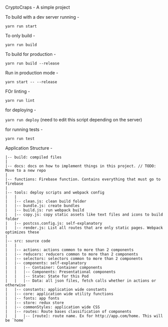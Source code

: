 CryptoCraps - A simple project

  

To build with a dev server running -

```yarn run start```

  

To only build -

```yarn run build```

  

To build for production -

```yarn run build --release```

  

Run in production mode -

```yarn start -- --release```

  

FOr linting -

```yarn run lint```

  

for deploying -

```yarn run deploy``` (need to edit this script depending on the server)

  

for running tests -

```yarn run test```

  

Application Structure -

```
|-- build: compiled files
|
|-- docs: docs on how to implement things in this project. // TODO: Move to a new repo
|
|-- functions: Firebase function. Contains everything that must go to firebase
|
|-- tools: deploy scripts and webpack config
|   |
|   |-- clean.js: clean build folder
|   |-- bundle.js: create bundles
|   |-- build.js: run webpack build
|   |-- copy.js: copy static assets like text files and icons to build folder
|   |-- postcss.config.js: self-explanatory
|   |-- render.js: List all routes that are only static pages. Webpack optimizes these
|
|-- src: source code
|   |
|   |-- actions: actions common to more than 2 components
|   |-- reducers: reducers common to more than 2 components
|   |-- selectors: selectors common to more than 2 components
|   |-- components: self-explanatory 
|   |   |-- Container: Container components
|   |   |-- Components: Presentational components
|   |   |-- State: State for this Pod
|   |   |-- Data: all json files, fetch calls whether in actions or otherwise
|   |-- constants: application wide constants
|   |-- core: application wide utility functions
|   |-- fonts: app fonts
|   |-- store: redux store
|   |-- commonStyles: application wide CSS
|   |-- routes: Route bases classification of components
|   |   |-- [route]: route name. Ex for http://app.com/home. This will be `home`

```